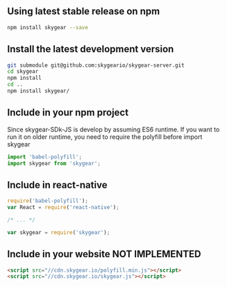 ## Using latest stable release on npm

``` bash
npm install skygear --save
```

## Install the latest development version

``` bash
git submodule git@github.com:skygeario/skygear-server.git
cd skygear
npm install
cd ..
npm install skygear/
```

## Include in your npm project

Since skygear-SDk-JS is develop by assuming ES6 runtime. If you want to run it
on older runtime, you need to require the polyfill before import skygear

``` js
import 'babel-polyfill';
import skygear from 'skygear';
```

## Include in react-native

``` js
require('babel-polyfill');
var React = require('react-native');

/* ... */

var skygear = require('skygear');
```

## Include in your website __NOT IMPLEMENTED__

``` html
<script src="//cdn.skygear.io/polyfill.min.js"></script>
<script src="//cdn.skygear.io/skygear.js"></script>
```
